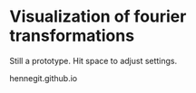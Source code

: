 # Visualization of fourier transformations

Still a prototype. Hit space to adjust settings. 

hennegit.github.io

